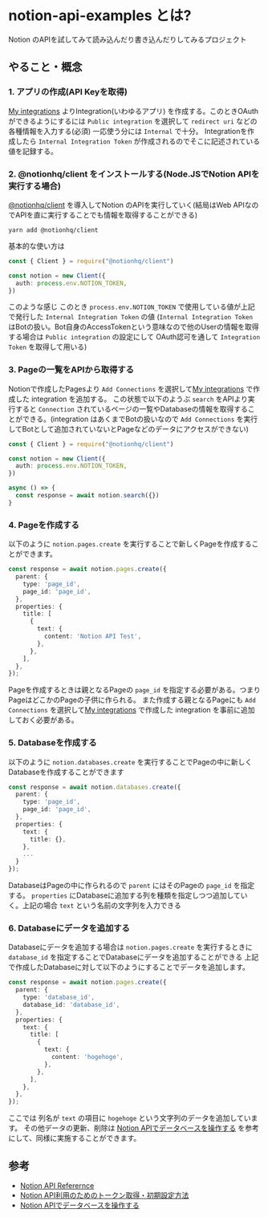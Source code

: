 # notion-api-examples とは?

Notion のAPIを試してみて読み込んだり書き込んだりしてみるプロジェクト

## やること・概念

### 1. アプリの作成(API Keyを取得)

[My integrations](https://www.notion.so/my-integrations) よりIntegration(いわゆるアプリ) を作成する。このときOAuthができるようにするには `Public integration` を選択して `redirect uri` などの各種情報を入力する(必須) 一応使う分には `Internal` で十分。
Integrationを作成したら `Internal Integration Token` が作成されるのでそこに記述されている値を記録する。

### 2. @notionhq/client をインストールする(Node.JSでNotion APIを実行する場合)

[@notionhq/client](https://github.com/makenotion/notion-sdk-js) を導入してNotion のAPIを実行していく(結局はWeb APIなのでAPIを直に実行することでも情報を取得することができる)

```
yarn add @notionhq/client
```

基本的な使い方は

```typescript
const { Client } = require("@notionhq/client")

const notion = new Client({
  auth: process.env.NOTION_TOKEN,
})
```

このような感じ
このとき `process.env.NOTION_TOKEN` で使用している値が上記で発行した `Internal Integration Token` の値
(`Internal Integration Token` はBotの扱い。Bot自身のAccessTokenという意味なので他のUserの情報を取得する場合は `Public integration` の設定にして OAuth認可を通して `Integration Token` を取得して用いる)

### 3. Pageの一覧をAPIから取得する

Notionで作成したPagesより `Add Connections` を選択して[My integrations](https://www.notion.so/my-integrations) で作成した integration を追加する。
この状態で以下のようぶ `search` をAPIより実行すると `Connection` されているページの一覧やDatabaseの情報を取得することができる。(integration はあくまでBotの扱いなので `Add Connections` を実行してBotとして追加されていないとPageなどのデータにアクセスができない)

```typescript
const { Client } = require("@notionhq/client")

const notion = new Client({
  auth: process.env.NOTION_TOKEN,
})

async () => {
  const response = await notion.search({})
}
```

### 4. Pageを作成する

以下のように `notion.pages.create` を実行することで新しくPageを作成することができます。

```typescript
const response = await notion.pages.create({
  parent: {
    type: 'page_id',
    page_id: 'page_id',
  },
  properties: {
    title: [
      {
        text: {
          content: 'Notion API Test',
        },
      },
    ],
  },
});
```

Pageを作成するときは親となるPageの `page_id` を指定する必要がある。つまりPageはどこかのPageの子供に作られる。
また作成する親となるPageにも `Add Connections` を選択して[My integrations](https://www.notion.so/my-integrations) で作成した integration を事前に追加しておく必要がある。

### 5. Databaseを作成する

以下のように `notion.databases.create` を実行することでPageの中に新しくDatabaseを作成することができます

```typescript
const response = await notion.databases.create({
  parent: {
    type: 'page_id',
    page_id: 'page_id',
  },
  properties: {
    text: {
      title: {},
    },
    ...
  }
});
```

DatabaseはPageの中に作られるので `parent` にはそのPageの `page_id` を指定する。
`properties` にDatabaseに追加する列を種類を指定しつつ追加していく。上記の場合 `text` という名前の文字列を入力できる

### 6. Databaseにデータを追加する

Databaseにデータを追加する場合は `notion.pages.create` を実行するときに `database_id` を指定することでDatabaseにデータを追加することができる
上記で作成したDatabaseに対して以下のようにすることでデータを追加します。

```typescript
const response = await notion.pages.create({
  parent: {
    type: 'database_id',
    database_id: 'database_id',
  },
  properties: {
    text: {
      title: [
        {
          text: {
            content: 'hogehoge',
          },
        },
      ],
    },
  },
});
```

ここでは 列名が `text` の項目に `hogehoge` という文字列のデータを追加しています。
その他データの更新、削除は [Notion APIでデータベースを操作する](https://qiita.com/thomi40/items/fe2a828746f31ad827ba) を参考にして、同様に実施することができます。


## 参考

* [Notion API Referernce](https://developers.notion.com/reference)
* [Notion API利用のためのトークン取得・初期設定方法](https://programming-zero.net/notion-api-setting/)
* [Notion APIでデータベースを操作する](https://qiita.com/thomi40/items/fe2a828746f31ad827ba)